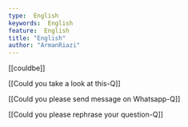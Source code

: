```yaml
---
type:  English
keywords:  English
feature:  English
title: "English"
author: "ArmanRiazi"
---
```


[[couldbe]]

[[Could you take a look at this-Q]]

[[Could you please send message on Whatsapp-Q]]

[[Could you please rephrase your question-Q]]

